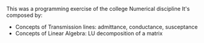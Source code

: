 This was a programming exercise of the college Numerical discipline
It's composed by:
- Concepts of Transmission lines: admittance, conductance, susceptance
- Concepts of Linear Algebra: LU decomposition of a matrix